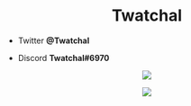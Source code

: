 <h1 align="center">Twatchal</h1>

- Twitter **@Twatchal**

- Discord **Twatchal#6970**

<p align="center"><img align="center" src="https://github-readme-stats.vercel.app/api/top-langs/?username=Twatchal&dlayout=compact&theme=grey"></p>
                         
<p align="center"><img align="center" src="https://github-readme-stats.vercel.app/api?username=Twatchal&show_icons=true&theme=grey"></p>
